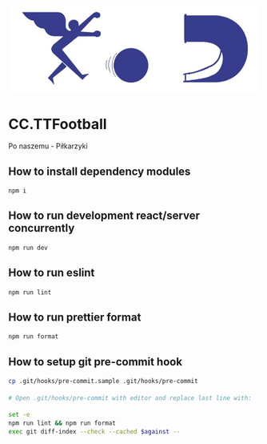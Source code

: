 ![CC.TTFootball](/frontend/public/images/nowelogo.jpg)

# CC.TTFootball
Po naszemu - Piłkarzyki

## How to install dependency modules

```bash
npm i
```

## How to run development react/server concurrently

```sh
npm run dev
```

## How to run eslint

```sh
npm run lint
```

## How to run prettier format

```sh
npm run format
```

## How to setup git pre-commit hook
```sh
cp .git/hooks/pre-commit.sample .git/hooks/pre-commit

# Open .git/hooks/pre-commit with editor and replace last line with:

set -e
npm run lint && npm run format
exec git diff-index --check --cached $against --
```